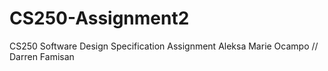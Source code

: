 # CS250-Assignment2
CS250 Software Design Specification Assignment
Aleksa Marie Ocampo
// Darren Famisan
